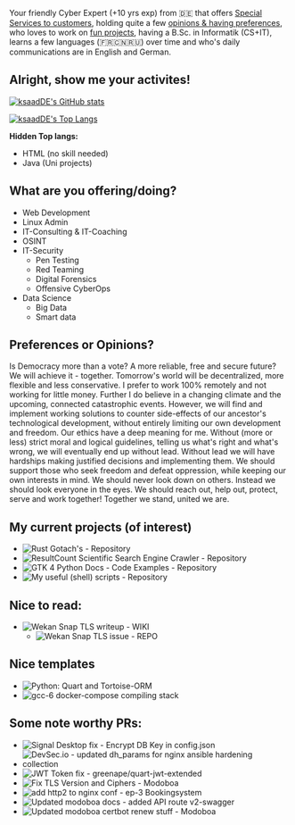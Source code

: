 Your friendly Cyber Expert (+10 yrs exp) from 🇩🇪 that offers [Special Services to customers](#what-are-you-offeringdoing), holding quite a few [opinions & having preferences](#any-preferences-or-opinions), who loves to work on [fun projects](#my-current-projects-of-interest), having a B.Sc. in Informatik (CS+IT), learns a few languages (🇫🇷🇨🇳🇷🇺) over time and who's daily communications are in English and German. 

## Alright, show me your activites!
[![ksaadDE's GitHub stats](https://github-readme-stats.vercel.app/api?username=ksaadDE&&count_private=true&show_icons=true&theme=highcontrast)](https://github.com/anuraghazra/github-readme-stats)

[![ksaadDE's Top Langs](https://github-readme-stats.vercel.app/api/top-langs/?username=ksaadDE&layout=pie&&hide_progress=true&hide=html,swift,kotlin,java&langs_count=10&theme=highcontrast)](https://github.com/anuraghazra/github-readme-stats) 

**Hidden Top langs:**
- HTML (no skill needed)
- Java (Uni projects)

## What are you offering/doing?
* Web Development
* Linux Admin
* IT-Consulting & IT-Coaching
* OSINT
* IT-Security
  * Pen Testing
  * Red Teaming
  * Digital Forensics
  * Offensive CyberOps
* Data Science
  * Big Data
  * Smart data

## Preferences or Opinions?
Is Democracy more than a vote? A more reliable, free and secure future? We will achieve it - together. Tomorrow's world will be decentralized, more flexible and less conservative. I prefer to work 100% remotely and not working for little money. Further I do believe in a changing climate and the upcoming, connected catastrophic events. However, we will find and implement working solutions to counter side-effects of our ancestor's technological development, without entirely limiting our own development and freedom. Our ethics have a deep meaning for me. Without (more or less) strict moral and logical guidelines, telling us what's right and what's wrong, we will eventually end up without lead. Without lead we will have hardships making justified decisions and implementing them. We should support those who seek freedom and defeat oppression, while keeping our own interests in mind. We should never look down on others. Instead we should look everyone in the eyes. We should reach out, help out, protect, serve and work together! Together we stand, united we are. 

## My current projects (of interest)
- ![Rust Gotach's - Repository](../../../rustgotchas)
- ![ResultCount Scientific Search Engine Crawler - Repository](../../../resultcount_scientific_search_crawler)
- ![GTK 4 Python Docs - Code Examples - Repository](../../../GTK4PythonExamples)
- ![My useful (shell) scripts - Repository](https://github.com/ksaadDE/usefullshellscripts)

## Nice to read:
- ![Wekan Snap TLS writeup - WIKI](https://github.com/wekan/wekan/wiki/Local-self-signed-TLS)
  - ![Wekan Snap TLS issue - REPO](https://github.com/wekan/wekan-snap/issues/167)

## Nice templates
- ![Python: Quart and Tortoise-ORM](https://github.com/saaditDE/TestTortoiseQuartApp)
- ![gcc-6 docker-compose compiling stack](https://github.com/saaditDE/gcc6-docker)

## Some note worthy PRs:
- ![Signal Desktop fix - Encrypt DB Key in config.json](https://github.com/signalapp/Signal-Desktop/pull/5465)
- ![DevSec.io - updated dh_params for nginx ansible hardening collection](https://github.com/dev-sec/ansible-collection-hardening/pull/501)
- ![JWT Token fix - greenape/quart-jwt-extended](https://github.com/greenape/quart-jwt-extended/pull/4)
- ![Fix TLS Version and Ciphers - Modoboa](https://github.com/modoboa/modoboa-installer/pull/414)
- ![add http2 to nginx conf - ep-3 Bookingsystem](https://github.com/tkrebs/ep3-bs/pull/510/commits/e4ffdaaa309b162575996de79d5a91e438bba25a)
- ![Updated modoboa docs - added API route v2-swagger](https://github.com/modoboa/modoboa/pull/2538)
- ![Updated modoboa certbot renew stuff - Modoboa](https://github.com/modoboa/modoboa-installer/pull/420)
